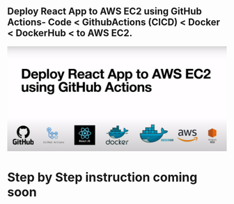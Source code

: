 ## Deploy React App to AWS EC2 using GitHub Actions- Code < GithubActions (CICD) < Docker < DockerHub < to AWS EC2.


<!----------------------------------- Banner  ------------------------------------>

[![MasterHead](https://github.com/DevRajib/2.DevopsProject/blob/main/Screenshot2.png)](#)





# Step by Step instruction coming soon
